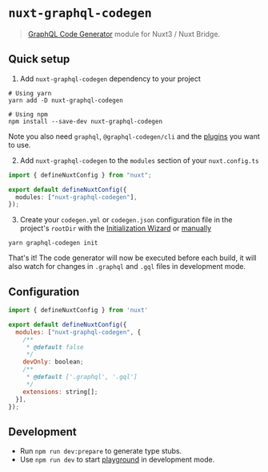 # `nuxt-graphql-codegen`

> [GraphQL Code Generator](https://www.graphql-code-generator.com/) module for Nuxt3 / Nuxt Bridge.

## Quick setup

1. Add `nuxt-graphql-codegen` dependency to your project

```shell
# Using yarn
yarn add -D nuxt-graphql-codegen

# Using npm
npm install --save-dev nuxt-graphql-codegen
```

Note you also need `graphql`, `@graphql-codegen/cli` and the [plugins](https://www.graphql-code-generator.com/plugins) you want to use.

2. Add `nuxt-graphql-codegen` to the `modules` section of your `nuxt.config.ts`

```ts
import { defineNuxtConfig } from "nuxt";

export default defineNuxtConfig({
  modules: ["nuxt-graphql-codegen"],
});
```

3. Create your `codegen.yml` or `codegen.json` configuration file in the project's `rootDir` with the [Initialization Wizard](https://www.graphql-code-generator.com/docs/getting-started/installation#initialization-wizard) or [manually](https://www.graphql-code-generator.com/docs/config-reference/codegen-config)

```shell
yarn graphql-codegen init
```

That's it! The code generator will now be executed before each build, it will also watch for changes in `.graphql` and `.gql` files in development mode.

## Configuration
```js
import { defineNuxtConfig } from 'nuxt'

export default defineNuxtConfig({
  modules: ["nuxt-graphql-codegen", {
    /**
     * @default false
     */
    devOnly: boolean;
    /**
     * @default ['.graphql', '.gql']
     */
    extensions: string[];
  }],
});
```

## Development

- Run `npm run dev:prepare` to generate type stubs.
- Use `npm run dev` to start [playground](./playground) in development mode.
